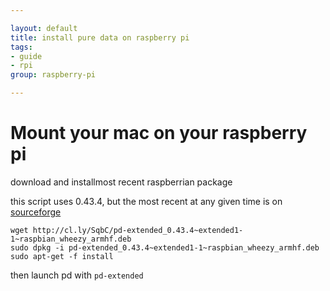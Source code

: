 ```yaml
---

layout: default
title: install pure data on raspberry pi
tags:
- guide
- rpi
group: raspberry-pi

---
```


# Mount your mac on your raspberry pi

download and installmost recent raspberrian package

this script uses 0.43.4, but the most recent at any given time is on [sourceforge](http://sourceforge.net/projects/pure-data/files/pd-extended/)

	wget http://cl.ly/SqbC/pd-extended_0.43.4~extended1-1~raspbian_wheezy_armhf.deb
	sudo dpkg -i pd-extended_0.43.4~extended1-1~raspbian_wheezy_armhf.deb 
	sudo apt-get -f install

then launch pd with `pd-extended`